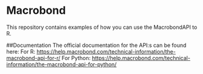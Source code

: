# Macrobond

This repository contains examples of how you can use the MacrobondAPI to R.

##Documentation
The official documentation for the API:s can be found here:
For R: https://help.macrobond.com/technical-information/the-macrobond-api-for-r/
For Python: https://help.macrobond.com/technical-information/the-macrobond-api-for-python/
